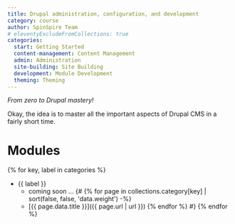 ```yaml
---
title: Drupal administration, configuration, and development
category: course
author: SpinSpire Team
# eleventyExcludeFromCollections: true
categories:
  start: Getting Started
  content-management: Content Management
  admin: Administration
  site-building: Site Building
  development: Module Development
  theming: Theming
---
```


*From zero to Drupal mastery!*

Okay, the idea is to master all the important aspects of Drupal CMS in a fairly short time.

# Modules

{% for key, label in categories %}
- {{ label }}
  - coming soon ...
{#
  {% for page in collections.category[key] | sort(false, false, 'data.weight') -%}
  - [{{ page.data.title }}]({{ page.url | url }})
  {% endfor %}
#}
{% endfor %}